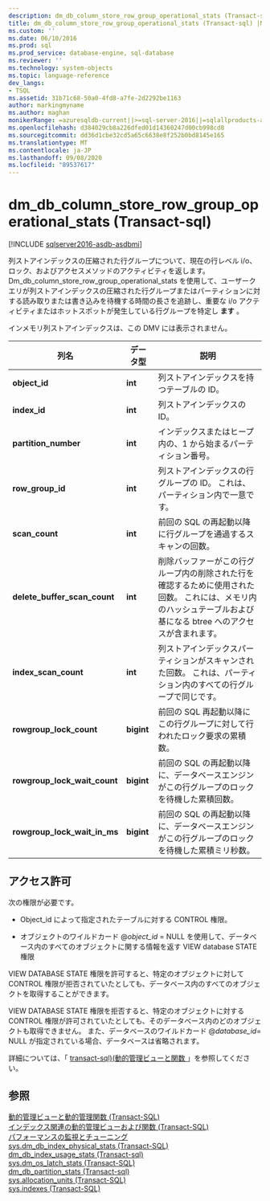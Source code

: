 ```yaml
---
description: dm_db_column_store_row_group_operational_stats (Transact-sql)
title: dm_db_column_store_row_group_operational_stats (Transact-sql) |Microsoft Docs
ms.custom: ''
ms.date: 06/10/2016
ms.prod: sql
ms.prod_service: database-engine, sql-database
ms.reviewer: ''
ms.technology: system-objects
ms.topic: language-reference
dev_langs:
- TSQL
ms.assetid: 31b71c68-50a0-4fd8-a7fe-2d2292be1163
author: markingmyname
ms.author: maghan
monikerRange: =azuresqldb-current||>=sql-server-2016||=sqlallproducts-allversions||>=sql-server-linux-2017||=azuresqldb-mi-current
ms.openlocfilehash: d384029cb8a226dfed01d14360247d00cb998cd8
ms.sourcegitcommit: dd36d1cbe32cd5a65c6638e8f252b0bd8145e165
ms.translationtype: MT
ms.contentlocale: ja-JP
ms.lasthandoff: 09/08/2020
ms.locfileid: "89537617"
---
```

# <a name="sysdm_db_column_store_row_group_operational_stats-transact-sql"></a>dm_db_column_store_row_group_operational_stats (Transact-sql)

[!INCLUDE [sqlserver2016-asdb-asdbmi](../../includes/applies-to-version/sqlserver2016-asdb-asdbmi.md)]

  列ストアインデックスの圧縮された行グループについて、現在の行レベル i/o、ロック、およびアクセスメソッドのアクティビティを返します。 Dm_db_column_store_row_group_operational_stats を使用して、ユーザークエリが列ストアインデックスの圧縮された行グループまたはパーティションに対する読み取りまたは書き込みを待機する時間の長さを追跡し、重要な i/o アクティビティまたはホットスポットが発生している行グループを特定し **ます** 。  
  
 インメモリ列ストアインデックスは、この DMV には表示されません。  
 
 
|列名|データ型|説明|  
|-----------------|---------------|-----------------|  
|**object_id**|**int**|列ストアインデックスを持つテーブルの ID。|  
|**index_id**|**int**|列ストアインデックスの ID。|  
|**partition_number**|**int**|インデックスまたはヒープ内の、1 から始まるパーティション番号。|  
|**row_group_id**|**int**|列ストアインデックスの行グループの ID。 これは、パーティション内で一意です。|  
|**scan_count**|**int**|前回の SQL の再起動以降に行グループを通過するスキャンの回数。|  
|**delete_buffer_scan_count**|**int**|削除バッファーがこの行グループ内の削除された行を確認するために使用された回数。 これには、メモリ内のハッシュテーブルおよび基になる btree へのアクセスが含まれます。|  
|**index_scan_count**|**int**|列ストアインデックスパーティションがスキャンされた回数。 これは、パーティション内のすべての行グループで同じです。|  
|**rowgroup_lock_count**|**bigint**|前回の SQL 再起動以降にこの行グループに対して行われたロック要求の累積数。|  
|**rowgroup_lock_wait_count**|**bigint**|前回の SQL の再起動以降に、データベースエンジンがこの行グループのロックを待機した累積回数。|  
|**rowgroup_lock_wait_in_ms**|**bigint**|前回の SQL の再起動以降に、データベースエンジンがこの行グループのロックを待機した累積ミリ秒数。|  
  
## <a name="permissions"></a>アクセス許可  
 次の権限が必要です。  
  
-   Object_id によって指定されたテーブルに対する CONTROL 権限。  
  
-   オブジェクトのワイルドカード @*object_id* = NULL を使用して、データベース内のすべてのオブジェクトに関する情報を返す VIEW database STATE 権限  
  
 VIEW DATABASE STATE 権限を許可すると、特定のオブジェクトに対して CONTROL 権限が拒否されていたとしても、データベース内のすべてのオブジェクトを取得することができます。  
  
 VIEW DATABASE STATE 権限を拒否すると、特定のオブジェクトに対する CONTROL 権限が許可されていたとしても、そのデータベース内のどのオブジェクトも取得できません。 また、データベースのワイルドカード @*database_id*= NULL が指定されている場合、データベースは省略されます。  
  
 詳細については、「 [transact-sql&#41;&#40;動的管理ビューと関数 ](~/relational-databases/system-dynamic-management-views/system-dynamic-management-views.md)」を参照してください。  
  
## <a name="see-also"></a>参照  
 [動的管理ビューと動的管理関数 &#40;Transact-SQL&#41;](~/relational-databases/system-dynamic-management-views/system-dynamic-management-views.md)   
 [インデックス関連の動的管理ビューおよび関数 &#40;Transact-SQL&#41;](../../relational-databases/system-dynamic-management-views/index-related-dynamic-management-views-and-functions-transact-sql.md)   
 [パフォーマンスの監視とチューニング](../../relational-databases/performance/monitor-and-tune-for-performance.md)   
 [sys.dm_db_index_physical_stats &#40;Transact-SQL&#41;](../../relational-databases/system-dynamic-management-views/sys-dm-db-index-physical-stats-transact-sql.md)   
 [dm_db_index_usage_stats &#40;Transact-sql&#41;](../../relational-databases/system-dynamic-management-views/sys-dm-db-index-usage-stats-transact-sql.md)   
 [sys.dm_os_latch_stats &#40;Transact-SQL&#41;](../../relational-databases/system-dynamic-management-views/sys-dm-os-latch-stats-transact-sql.md)   
 [dm_db_partition_stats &#40;Transact-sql&#41;](../../relational-databases/system-dynamic-management-views/sys-dm-db-partition-stats-transact-sql.md)   
 [sys.allocation_units &#40;Transact-SQL&#41;](../../relational-databases/system-catalog-views/sys-allocation-units-transact-sql.md)   
 [sys.indexes &#40;Transact-SQL&#41;](../../relational-databases/system-catalog-views/sys-indexes-transact-sql.md)  
  
  

